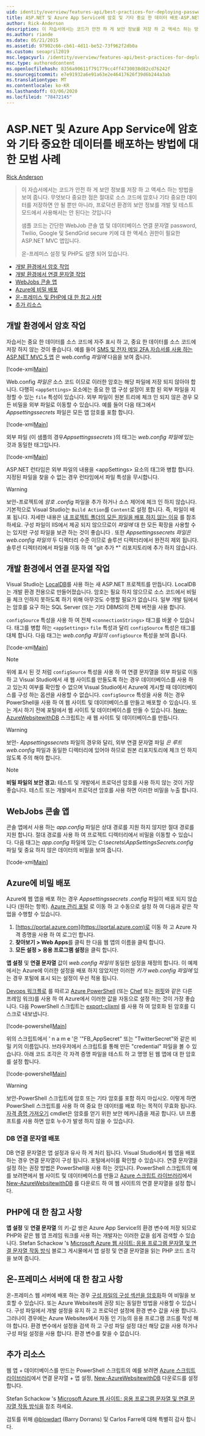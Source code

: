 ```yaml
---
uid: identity/overview/features-api/best-practices-for-deploying-passwords-and-other-sensitive-data-to-aspnet-and-azure
title: ASP.NET 및 Azure App Service에 암호 및 기타 중요 한 데이터 배포-ASP.NET 4.x
author: Rick-Anderson
description: 이 자습서에서는 코드가 안전 하 게 보안 정보를 저장 하 고 액세스 하는 방법을 보여 줍니다. 가장 중요 한 점은 암호 또는 다른 send를 저장 하지 않는 것입니다.
ms.author: riande
ms.date: 05/21/2015
ms.assetid: 97902c66-cb61-4d11-be52-73f962f2db0a
ms.custom: seoapril2019
msc.legacyurl: /identity/overview/features-api/best-practices-for-deploying-passwords-and-other-sensitive-data-to-aspnet-and-azure
msc.type: authoredcontent
ms.openlocfilehash: 8356a90611f791779cc4ff4730038d82cd76242f
ms.sourcegitcommit: e7e91932a6e91a63e2e46417626f39d6b244a3ab
ms.translationtype: MT
ms.contentlocale: ko-KR
ms.lasthandoff: 03/06/2020
ms.locfileid: "78472145"
---
```

# <a name="best-practices-for-deploying-passwords-and-other-sensitive-data-to-aspnet-and-azure-app-service"></a>ASP.NET 및 Azure App Service에 암호와 기타 중요한 데이터를 배포하는 방법에 대한 모범 사례

[Rick Anderson](https://twitter.com/RickAndMSFT)

> 이 자습서에서는 코드가 안전 하 게 보안 정보를 저장 하 고 액세스 하는 방법을 보여 줍니다. 무엇보다 중요한 점은 절대로 소스 코드에 암호나 기타 중요한 데이터를 저장하면 안 될 뿐만 아니라, 프로덕션 환경의 보안 정보를 개발 및 테스트 모드에서 사용해서는 안 된다는 것입니다
> 
> 샘플 코드는 간단한 WebJob 콘솔 앱 및 데이터베이스 연결 문자열 password, Twilio, Google 및 SendGrid secure 키에 대 한 액세스 권한이 필요한 ASP.NET MVC 앱입니다.
> 
> 온-프레미스 설정 및 PHP도 설명 되어 있습니다.

- [개발 환경에서 암호 작업](#pwd)
- [개발 환경에서 연결 문자열 작업](#con)
- [WebJobs 콘솔 앱](#wj)
- [Azure에 비밀 배포](#da)
- [온-프레미스 및 PHP에 대 한 참고 사항](#not)
- [추가 리소스](#addRes)

<a id="pwd"></a>
## <a name="working-with-passwords-in-the-development-environment"></a>개발 환경에서 암호 작업

자습서는 중요 한 데이터를 소스 코드에 자주 표시 하 고, 중요 한 데이터를 소스 코드에 저장 하지 않는 것이 좋습니다. 예를 들어 [SMS 및 전자 메일 2FA 자습서를 사용 하는 ASP.NET MVC 5 앱](../../../mvc/overview/security/aspnet-mvc-5-app-with-sms-and-email-two-factor-authentication.md) 은 web.config *파일에* 다음을 보여 줍니다.

[!code-xml[Main](best-practices-for-deploying-passwords-and-other-sensitive-data-to-aspnet-and-azure/samples/sample1.xml)]

Web.config *파일은* 소스 코드 이므로 이러한 암호는 해당 파일에 저장 되지 않아야 합니다. 다행히 `<appSettings>` 요소에는 중요 한 앱 구성 설정이 포함 된 외부 파일을 지정할 수 있는 `file` 특성이 있습니다. 외부 파일이 원본 트리에 체크 인 되지 않은 경우 모든 비밀을 외부 파일로 이동할 수 있습니다. 예를 들어 다음 태그에서 *Appsettingssecrets* 파일은 모든 앱 암호를 포함 합니다.

[!code-xml[Main](best-practices-for-deploying-passwords-and-other-sensitive-data-to-aspnet-and-azure/samples/sample2.xml)]

외부 파일 (이 샘플의 경우*Appsettingssecrets* )의 태그는 *web.config 파일에* 있는 것과 동일한 태그입니다.

[!code-xml[Main](best-practices-for-deploying-passwords-and-other-sensitive-data-to-aspnet-and-azure/samples/sample3.xml)]

ASP.NET 런타임은 외부 파일의 내용을 &lt;appSettings&gt; 요소의 태그와 병합 합니다. 지정된 파일을 찾을 수 없는 경우 런타임에서 파일 특성을 무시합니다.

> [!WARNING]
> 보안-프로젝트에 *암호 .config* 파일을 추가 하거나 소스 제어에 체크 인 하지 않습니다. 기본적으로 Visual Studio는 `Build Action`를 `Content`로 설정 합니다. 즉, 파일이 배포 됩니다. 자세한 내용은 [내 프로젝트 폴더의 모든 파일을 배포 하지 않는 이유](https://msdn.microsoft.com/library/ee942158(v=vs.110).aspx#can_i_exclude_specific_files_or_folders_from_deployment) 를 참조 하세요. 구성 파일이 IIS에서 제공 되지 않으므로이 *파일에* 대 한 모든 확장을 사용할 수는 있지만 구성 파일을 보관 하는 것이 좋습니다 *.* 또한 *Appsettingssecrets* *파일은 web.config 파일의* 두 디렉터리 수준 이므로 솔루션 디렉터리에서 완전히 제외 됩니다. 솔루션 디렉터리에서 파일을 이동 하 여 &quot;git 추가 \*&quot; 리포지토리에 추가 하지 않습니다.

<a id="con"></a>
## <a name="working-with-connection-strings-in-the-development-environment"></a>개발 환경에서 연결 문자열 작업

Visual Studio는 [LocalDB](https://blogs.msdn.com/b/sqlexpress/archive/2011/07/12/introducing-localdb-a-better-sql-express.aspx)를 사용 하는 새 ASP.NET 프로젝트를 만듭니다. LocalDB는 개발 환경 전용으로 만들어졌습니다. 암호는 필요 하지 않으므로 소스 코드에서 비밀을 체크 인하지 못하도록 하기 위해 아무것도 수행할 필요가 없습니다. 일부 개발 팀에서는 암호를 요구 하는 SQL Server (또는 기타 DBMS)의 전체 버전을 사용 합니다.

`configSource` 특성을 사용 하 여 전체 `<connectionStrings>` 태그를 바꿀 수 있습니다. 태그를 병합 하는 `<appSettings>` `file` 특성과 달리 `configSource` 특성은 태그를 대체 합니다. 다음 태그는 *web.config 파일의* `configSource` 특성을 보여 줍니다.

[!code-xml[Main](best-practices-for-deploying-passwords-and-other-sensitive-data-to-aspnet-and-azure/samples/sample4.xml?highlight=1)]

> [!NOTE]
> 위에 표시 된 것 처럼 `configSource` 특성을 사용 하 여 연결 문자열을 외부 파일로 이동 하 고 Visual Studio에서 새 웹 사이트를 만들도록 하는 경우 데이터베이스를 사용 하 고 있는지 여부를 확인할 수 없으며 Visual Studio에서 Azure에 게시할 때 데이터베이스를 구성 하는 옵션을 사용할 수 없습니다. `configSource` 특성을 사용 하는 경우 PowerShell을 사용 하 여 웹 사이트 및 데이터베이스를 만들고 배포할 수 있습니다. 또는 게시 하기 전에 포털에서 웹 사이트 및 데이터베이스를 만들 수 있습니다. [New-AzureWebsitewithDB](https://gallery.technet.microsoft.com/scriptcenter/Ultimate-Create-Web-SQL-DB-9e0fdfd3) 스크립트는 새 웹 사이트 및 데이터베이스를 만듭니다.

> [!WARNING]
> 보안- *Appsettingssecrets* 파일의 경우와 달리, 외부 연결 문자열 파일 *은 루트 web.config* 파일과 동일한 디렉터리에 있어야 하므로 원본 리포지토리에 체크 인 하지 않도록 주의 해야 합니다.

> [!NOTE]
> **비밀 파일의 보안 경고:** 테스트 및 개발에서 프로덕션 암호를 사용 하지 않는 것이 가장 좋습니다. 테스트 또는 개발에서 프로덕션 암호를 사용 하면 이러한 비밀을 누출 합니다.

<a id="wj"></a>
## <a name="webjobs-console-apps"></a>WebJobs 콘솔 앱

콘솔 앱에서 사용 하는 *app.config* 파일은 상대 경로를 지원 하지 않지만 절대 경로를 지원 합니다. 절대 경로를 사용 하 여 프로젝트 디렉터리에서 비밀을 이동할 수 있습니다. 다음 태그는 *app.config* 파일에 있는 *C:\secrets\AppSettingsSecrets.config* 파일 및 중요 하지 않은 데이터의 비밀을 보여 줍니다.

[!code-xml[Main](best-practices-for-deploying-passwords-and-other-sensitive-data-to-aspnet-and-azure/samples/sample5.xml?highlight=2)]

<a id="da"></a>
## <a name="deploying-secrets-to-azure"></a>Azure에 비밀 배포

Azure에 웹 앱을 배포 하는 경우 *Appsettingssecrets .config* 파일이 배포 되지 않습니다 (원하는 항목). [Azure 관리 포털](https://azure.microsoft.com/services/management-portal/) 로 이동 하 고 수동으로 설정 하 여 다음과 같은 작업을 수행할 수 있습니다.

1. [https://portal.azure.com](https://portal.azure.com)로 이동 하 고 Azure 자격 증명을 사용 하 여 로그인 합니다.
2. **찾아보기 &gt; Web Apps**를 클릭 한 다음 웹 앱의 이름을 클릭 합니다.
3. **모든 설정 &gt; 응용 프로그램 설정**을 클릭 합니다.

**앱 설정** 및 **연결 문자열** 값이 *web.config 파일의* 동일한 설정을 재정의 합니다. 이 예제에서는 Azure에 이러한 설정을 배포 하지 않았지만 이러한 *키가 web.config 파일에* 있는 경우 포털에 표시 되는 설정이 우선 적용 됩니다.

[Devops 워크플로](../../../aspnet/overview/developing-apps-with-windows-azure/building-real-world-cloud-apps-with-windows-azure/automate-everything.md) 를 따르고 [Azure PowerShell](https://azure.microsoft.com/documentation/articles/install-configure-powershell/) (또는 [Chef](http://www.opscode.com/chef/) 또는 [퍼핏](http://puppetlabs.com/puppet/what-is-puppet)와 같은 다른 프레임 워크)를 사용 하 여 Azure에서 이러한 값을 자동으로 설정 하는 것이 가장 좋습니다. 다음 PowerShell 스크립트는 [export-clixml](http://www.powershellcookbook.com/recipe/PukO/securely-store-credentials-on-disk) 를 사용 하 여 암호화 된 암호를 디스크로 내보냅니다.

[!code-powershell[Main](best-practices-for-deploying-passwords-and-other-sensitive-data-to-aspnet-and-azure/samples/sample6.ps1)]

위의 스크립트에서 ' n a m e '은 '&quot;FB\_AppSecret&quot; 또는 "TwitterSecret"와 같은 비밀 키의 이름입니다. 브라우저에서 스크립트를 통해 만든 "credential" 파일을 볼 수 있습니다. 아래 코드 조각은 각 자격 증명 파일을 테스트 하 고 명명 된 웹 앱에 대 한 암호를 설정 합니다.

[!code-powershell[Main](best-practices-for-deploying-passwords-and-other-sensitive-data-to-aspnet-and-azure/samples/sample7.ps1)]

> [!WARNING]
> 보안-PowerShell 스크립트에 암호 또는 기타 암호를 포함 하지 마십시오. 이렇게 하면 PowerShell 스크립트를 사용 하 여 중요 한 데이터를 배포 하는 목적이 무효화 됩니다. [자격 증명 가져오기](https://technet.microsoft.com/library/hh849815.aspx) cmdlet은 암호를 얻기 위한 보안 메커니즘을 제공 합니다. UI 프롬프트를 사용 하면 암호 누수가 발생 하지 않을 수 있습니다.

### <a name="deploying-db-connection-strings"></a>DB 연결 문자열 배포

DB 연결 문자열은 앱 설정과 유사 하 게 처리 됩니다. Visual Studio에서 웹 앱을 배포 하는 경우 연결 문자열이 구성 됩니다. 포털에서이를 확인할 수 있습니다. 연결 문자열을 설정 하는 권장 방법은 PowerShell을 사용 하는 것입니다. PowerShell 스크립트의 예를 보려면에서 웹 사이트 및 데이터베이스를 만들고 [Azure 스크립트 라이브러리](https://gallery.technet.microsoft.com/scriptcenter/site/search?f%5B0%5D.Type=RootCategory&amp;f%5B0%5D.Value=WindowsAzure)에서 [New-AzureWebsitewithDB](https://gallery.technet.microsoft.com/scriptcenter/Ultimate-Create-Web-SQL-DB-9e0fdfd3) 를 다운로드 하 여 웹 사이트의 연결 문자열을 설정 합니다.

<a id="not"></a>
## <a name="notes-for-php"></a>PHP에 대 한 참고 사항

**앱 설정** 및 **연결 문자열** 의 키-값 쌍은 Azure App Service의 환경 변수에 저장 되므로 PHP와 같은 웹 앱 프레임 워크를 사용 하는 개발자는 이러한 값을 쉽게 검색할 수 있습니다. Stefan Schackow 's [Microsoft Azure 웹 사이트: 응용 프로그램 문자열 및 연결 문자열 작동 방식](https://azure.microsoft.com/blog/2013/07/17/windows-azure-web-sites-how-application-strings-and-connection-strings-work/) 블로그 게시물에서 앱 설정 및 연결 문자열을 읽는 PHP 코드 조각을 보여 줍니다.

## <a name="notes-for-on-premises-servers"></a>온-프레미스 서버에 대 한 참고 사항

온-프레미스 웹 서버에 배포 하는 경우 [구성 파일의 구성 섹션을 암호화](https://msdn.microsoft.com/library/ff647398.aspx)하 여 비밀을 보호할 수 있습니다. 또는 Azure Websites에 권장 되는 동일한 방법을 사용할 수 있습니다. 구성 파일에서 개발 설정을 유지 하 고 프로덕션 설정에 환경 변수 값을 사용 합니다. 그러나이 경우에는 Azure Websites에서 자동 인 기능의 응용 프로그램 코드를 작성 해야 합니다. 환경 변수에서 설정을 검색 하 고 구성 파일 설정 대신 해당 값을 사용 하거나 구성 파일 설정을 사용 합니다. 환경 변수를 찾을 수 없습니다.

<a id="addRes"></a>
## <a name="additional-resources"></a>추가 리소스

웹 앱 + 데이터베이스를 만드는 PowerShell 스크립트의 예를 보려면 [Azure 스크립트 라이브러리](https://gallery.technet.microsoft.com/scriptcenter/site/search?f%5B0%5D.Type=RootCategory&amp;f%5B0%5D.Value=WindowsAzure)에서 연결 문자열 + 앱 설정, [New-AzureWebsitewithDB](https://gallery.technet.microsoft.com/scriptcenter/Ultimate-Create-Web-SQL-DB-9e0fdfd3) 다운로드를 설정 합니다. 

Stefan Schackow 's [Microsoft Azure 웹 사이트: 응용 프로그램 문자열 및 연결 문자열 작동 방식을](https://azure.microsoft.com/blog/2013/07/17/windows-azure-web-sites-how-application-strings-and-connection-strings-work/) 참조 하세요.

검토를 위해 [@blowdart](https://twitter.com/blowdart) (Barry Dorrans) 및 Carlos Farre에 대해 특별히 감사 합니다.
